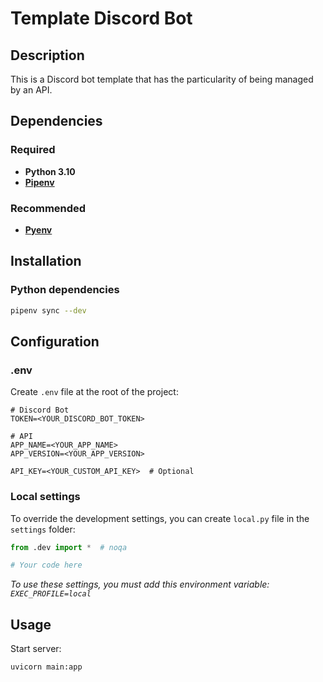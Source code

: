 # Template Discord Bot

## Description

This is a Discord bot template that has the particularity of being managed by an API.

## Dependencies

### Required

* **Python 3.10**
* [**Pipenv**](https://github.com/pypa/pipenv)

### Recommended

* [**Pyenv**](https://github.com/pyenv/pyenv)

## Installation

### Python dependencies

```bash
pipenv sync --dev
```

## Configuration

### .env

Create `.env` file at the root of the project:

```dotenv
# Discord Bot
TOKEN=<YOUR_DISCORD_BOT_TOKEN>

# API
APP_NAME=<YOUR_APP_NAME>
APP_VERSION=<YOUR_APP_VERSION>

API_KEY=<YOUR_CUSTOM_API_KEY>  # Optional
```

### Local settings

To override the development settings, you can create `local.py` file in the `settings` folder:

```python
from .dev import *  # noqa

# Your code here
```

*To use these settings, you must add this environment variable: `EXEC_PROFILE=local`*

## Usage

Start server:

```bash
uvicorn main:app
```
